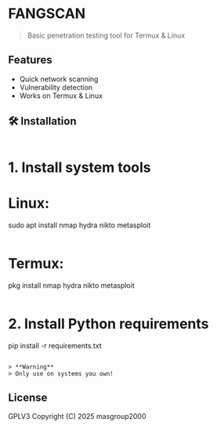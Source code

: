 # FANGSCAN

> Basic penetration testing tool for Termux & Linux

## Features
- Quick network scanning
- Vulnerability detection
- Works on Termux & Linux

## 🛠️ Installation
```
```
# 1. Install system tools
# Linux:
sudo apt install nmap hydra nikto metasploit
```
```
# Termux:
pkg install nmap hydra nikto metasploit
```
```
# 2. Install Python requirements
pip install -r requirements.txt

```

> **Warning**  
> Only use on systems you own!
```
## License
GPLV3
Copyright (C) 2025 masgroup2000
